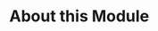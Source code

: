 # About this Module

<!-- This page should list learning objectives for this module and provide a summary. -->
